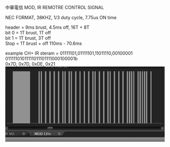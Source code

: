 中華電信 MOD, IR REMOTRE CONTROL SIGNAL  

NEC FORMAT, 38KHZ, 1/3 duty cycle, 7.75us ON time  

header = 9ms brust, 4.5ms off, 16T + 8T  
bit 0 = 1T brust, 1T off  
bit 1 = 1T brust, 3T off  
Stop  = 1T brust + off 110ms - 70.6ms  

example CH+
IR steram = 01111101,01111101,11011110,00100001  
01111101011111011101111000100001b  
0x7D, 0x7D, 0xDE, 0x21  
![MOD_CH_UP.JPG](MOD_CH_UP.JPG)
